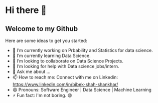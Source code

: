 # Hi there 👋
## Welcome to my Github
<!--
**bibekuchiha/bibekuchiha** is a ✨ _special_ ✨ repository because its `README.md` (this file) appears on your GitHub profile.
-->
Here are some ideas to get you started:

- 🔭 I’m currently working on Prbability and Statistics for data science.
- 🌱 I’m currently learning Data Science.
- 👯 I’m looking to collaborate on Data Science Projects.
- 🤔 I’m looking for help with Data science jobs/intern.
- 💬 Ask me about ...
- 📫 How to reach me: Connect with me on Linkedin: https://www.linkedin.com/in/bibek-shah-shankhar/
- 😄 Pronouns: Software Engineer | Data Science | Machine Learning
- ⚡ Fun fact: I'm not boring. 😄 


